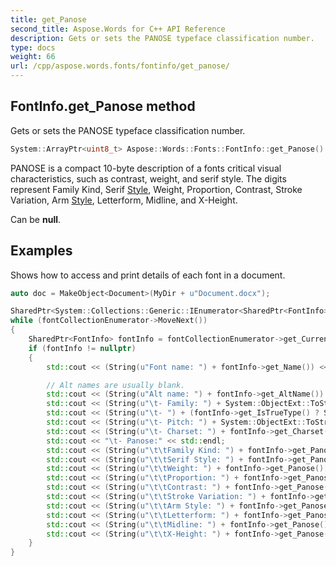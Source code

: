 ```yaml
---
title: get_Panose
second_title: Aspose.Words for C++ API Reference
description: Gets or sets the PANOSE typeface classification number. 
type: docs
weight: 66
url: /cpp/aspose.words.fonts/fontinfo/get_panose/
---
```

## FontInfo.get_Panose method


Gets or sets the PANOSE typeface classification number.

```cpp
System::ArrayPtr<uint8_t> Aspose::Words::Fonts::FontInfo::get_Panose() const
```


PANOSE is a compact 10-byte description of a fonts critical visual characteristics, such as contrast, weight, and serif style. The digits represent Family Kind, Serif [Style](../../../aspose.words/style/), Weight, Proportion, Contrast, Stroke Variation, Arm [Style](../../../aspose.words/style/), Letterform, Midline, and X-Height.

Can be **null**.

## Examples




Shows how to access and print details of each font in a document. 
```cpp
auto doc = MakeObject<Document>(MyDir + u"Document.docx");

SharedPtr<System::Collections::Generic::IEnumerator<SharedPtr<FontInfo>>> fontCollectionEnumerator = doc->get_FontInfos()->GetEnumerator();
while (fontCollectionEnumerator->MoveNext())
{
    SharedPtr<FontInfo> fontInfo = fontCollectionEnumerator->get_Current();
    if (fontInfo != nullptr)
    {
        std::cout << (String(u"Font name: ") + fontInfo->get_Name()) << std::endl;

        // Alt names are usually blank.
        std::cout << (String(u"Alt name: ") + fontInfo->get_AltName()) << std::endl;
        std::cout << (String(u"\t- Family: ") + System::ObjectExt::ToString(fontInfo->get_Family())) << std::endl;
        std::cout << (String(u"\t- ") + (fontInfo->get_IsTrueType() ? String(u"Is TrueType") : String(u"Is not TrueType"))) << std::endl;
        std::cout << (String(u"\t- Pitch: ") + System::ObjectExt::ToString(fontInfo->get_Pitch())) << std::endl;
        std::cout << (String(u"\t- Charset: ") + fontInfo->get_Charset()) << std::endl;
        std::cout << "\t- Panose:" << std::endl;
        std::cout << (String(u"\t\tFamily Kind: ") + fontInfo->get_Panose()[0]) << std::endl;
        std::cout << (String(u"\t\tSerif Style: ") + fontInfo->get_Panose()[1]) << std::endl;
        std::cout << (String(u"\t\tWeight: ") + fontInfo->get_Panose()[2]) << std::endl;
        std::cout << (String(u"\t\tProportion: ") + fontInfo->get_Panose()[3]) << std::endl;
        std::cout << (String(u"\t\tContrast: ") + fontInfo->get_Panose()[4]) << std::endl;
        std::cout << (String(u"\t\tStroke Variation: ") + fontInfo->get_Panose()[5]) << std::endl;
        std::cout << (String(u"\t\tArm Style: ") + fontInfo->get_Panose()[6]) << std::endl;
        std::cout << (String(u"\t\tLetterform: ") + fontInfo->get_Panose()[7]) << std::endl;
        std::cout << (String(u"\t\tMidline: ") + fontInfo->get_Panose()[8]) << std::endl;
        std::cout << (String(u"\t\tX-Height: ") + fontInfo->get_Panose()[9]) << std::endl;
    }
}
```

